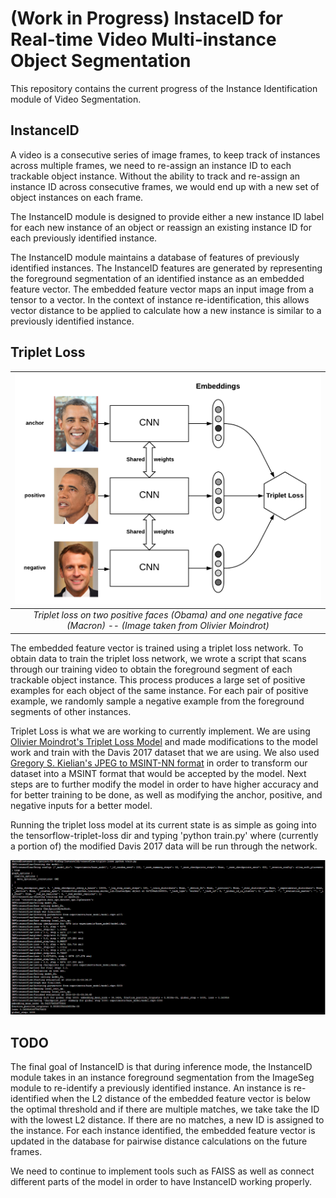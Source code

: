 # (Work in Progress) InstaceID for Real-time Video Multi-instance Object Segmentation

This repository contains the current progress of the Instance Identification module of Video Segmentation.

## InstanceID 

A video is a consecutive series of image frames, to keep track of instances across multiple frames, we need to re-assign an instance ID to each trackable object instance. Without the ability to track and re-assign an instance ID across consecutive frames, we would end up with a new set of object instances on each frame.

The InstanceID module is designed to provide either a new instance ID label for each new instance of an object or reassign an existing instance ID for each previously identified instance. 

The InstanceID module maintains a database of features of previously identified instances. The InstanceID features are generated by representing the foreground segmentation of an identified instance as an embedded feature vector. The embedded feature vector maps an input image from a tensor to a vector. In the context of instance re-identification, this allows vector distance to be applied to calculate how a new instance is similar to a previously identified instance.

## Triplet Loss

|![Triplet-Loss](instanceid.png) |
|:--:|
| *Triplet loss on two positive faces (Obama) and one negative face (Macron) -- (Image taken from Olivier Moindrot)* |


The embedded feature vector is trained using a triplet loss network. To obtain data to train the triplet loss network, we wrote a script that scans through our training video to obtain the foreground segment of each trackable object instance. This process produces a large set of positive examples for each object of the same instance. For each pair of positive example, we randomly sample a negative example from the foreground segments of other instances.


Triplet Loss is what we are working to currently implement. We are using [Olivier Moindrot's Triplet Loss Model](https://github.com/omoindrot/tensorflow-triplet-loss/) and made modifications to the model work and train with the Davis 2017 dataset that we are using. We also used [Gregory S. Kielian's JPEG to MSINT-NN format](https://github.com/gskielian/JPG-PNG-to-MNIST-NN-Format) in order to transform our dataset into a MSINT format that would be accepted by the model. Next steps are to further modify the model in order to have higher accuracy and for better training to be done, as well as modifying the anchor, positive, and negative inputs for a better model. 

Running the triplet loss model at its current state is as simple as going into the tensorflow-triplet-loss dir and typing 'python train.py' where (currently a portion of) the modified Davis 2017 data will be run through the network. 

![Result](runtrain.PNG)
## TODO

The final goal of InstanceID is that during inference mode, the InstanceID module takes in an instance foreground segmentation from the ImageSeg module to re-identify a previously identified instance. An instance is re-identified when the L2 distance of the embedded feature vector is below the optimal threshold and if there are multiple matches, we take take the ID with the lowest L2 distance. If there are no matches, a new ID is assigned to the instance. For each instance identified, the embedded feature vector is updated in the database for pairwise distance calculations on the future frames.

We need to continue to implement tools such as FAISS as well as connect different parts of the model in order to have InstanceID working properly. 

